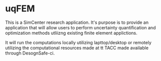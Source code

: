 # uqFEM

This is a SimCenter research application. It's purpose is to provide an application that will allow users to perform uncertainty 
quantification and optimization methods utliizng existing finite element applictions. 

It will run the computations locally utilizing lapttop/desktop or remotely utilizing the computational resources made at tt TACC
made available through DesognSafe-ci.


